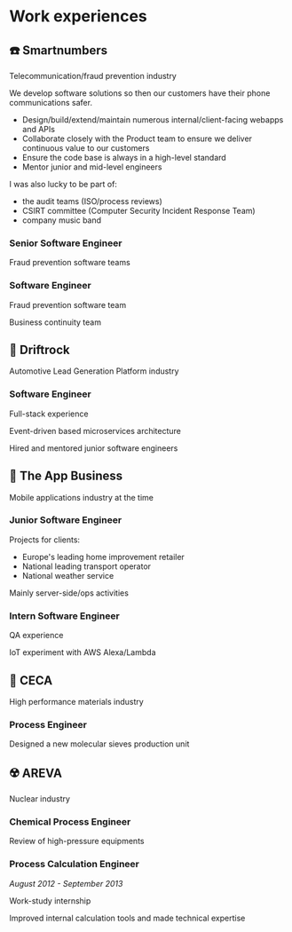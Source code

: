 # Work experiences

## ☎️ Smartnumbers

<Badge type="tip" vertical="bottom" text="AWS"/>
<Badge type="tip" vertical="bottom" text="Golang"/>
<Badge type="tip" vertical="bottom" text="Typescript"/>
<Badge type="tip" vertical="bottom" text="Scala"/>

Telecommunication/fraud prevention industry

We develop software solutions so then our customers have their phone communications safer.

- Design/build/extend/maintain numerous internal/client-facing webapps and APIs
- Collaborate closely with the Product team to ensure we deliver continuous value to our customers
- Ensure the code base is always in a high-level standard
- Mentor junior and mid-level engineers

I was also lucky to be part of:

- the audit teams (ISO/process reviews)
- CSIRT committee (Computer Security Incident Response Team)
- company music band

### Senior Software Engineer

<ExperienceMeta start="01/2020" end="Present" location="London" />

Fraud prevention software teams

### Software Engineer

<ExperienceMeta start="01/2019" end="01/2020" location="London" />

Fraud prevention software team

Business continuity team

## 🚗 Driftrock

<Badge type="tip" vertical="bottom" text="GCP"/>
<Badge type="tip" vertical="bottom" text="Kubernetes"/>
<Badge type="tip" vertical="bottom" text="Elixir"/>
<Badge type="tip" vertical="bottom" text="Ruby"/>

Automotive Lead Generation Platform industry

### Software Engineer

<ExperienceMeta start="11/2017" end="12/2018" location="London" />

Full-stack experience

Event-driven based microservices architecture

Hired and mentored junior software engineers

## 📱 The App Business

<Badge type="tip" vertical="bottom" text="Ruby"/>
<Badge type="tip" vertical="bottom" text="C#"/>
<Badge type="tip" vertical="bottom" text="Java"/>

Mobile applications industry at the time

### Junior Software Engineer

<ExperienceMeta start="09/2016" end="11/2017" location="London" />

Projects for clients:

- Europe's leading home improvement retailer
- National leading transport operator
- National weather service

Mainly server-side/ops activities

### Intern Software Engineer

<ExperienceMeta start="06/2016" end="09/2016" location="London" />

QA experience

IoT experiment with AWS Alexa/Lambda

## 🧪 CECA

High performance materials industry

### Process Engineer

<ExperienceMeta start="02/2014" end="03/2016" location="Paris" />

Designed a new molecular sieves production unit

## ☢️ AREVA

Nuclear industry

### Chemical Process Engineer

<ExperienceMeta start="12/2013" end="01/2014" location="Paris" />

Review of high-pressure equipments

### Process Calculation Engineer

*August 2012 - September 2013*
<ExperienceMeta start="08/2012" end="09/2013" location="Bagnols-sur-Cèze" />

Work-study internship

Improved internal calculation tools and made technical expertise